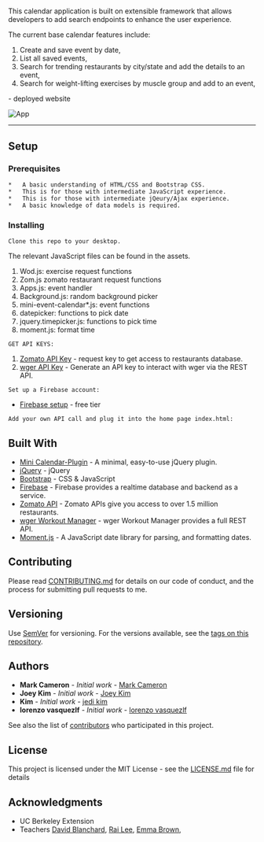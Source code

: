 # 

This calendar application is built on extensible framework that allows developers to add search endpoints to enhance the user experience. 

The current base calendar features include:
1.	Create and save event by date,
2.	List all saved events,
3.	Search for trending restaurants by city/state and add the details to an event,
4.	Search for weight-lifting exercises by muscle group and add to an event,


[]() - deployed website

![ App]()


---

## Setup
### Prerequisites
```
*	A basic understanding of HTML/CSS and Bootstrap CSS.
*	This is for those with intermediate JavaScript experience.
*	This is for those with intermediate jQeury/Ajax experience.
*	A basic knowledge of data models is required. 
```
### Installing
```
Clone this repo to your desktop.
```

The relevant JavaScript files can be found in the assets.
1.	Wod.js: exercise request functions
2.	Zom.js zomato restaurant request functions
3.	Apps.js: event handler
4.	Background.js: random background picker
5.	mini-event-calendar*.js: event functions
6.	datepicker: functions to pick date
7.	jquery.timepicker.js: functions to pick time
8.	moment.js: format time

```
GET API KEYS:
```
1. [Zomato API Key](https://developers.zomato.com/api?lang=vi) - request key to get access to restaurants database.
2. [wger API Key](https://wger.de/en/user/api-key) - Generate an API key to interact with wger via the REST API.

```
Set up a Firebase account:
```
* [Firebase setup](https://console.firebase.google.com/u/0/project/_/overview?purchaseBillingPlan=free&pli=1) - free tier 

```
Add your own API call and plug it into the home page index.html:
```

## Built With
* [Mini Calendar-Plugin](https://www.jqueryscript.net/time-clock/Mini-Event-Calendar-Plugin-jQuery.html) - A minimal, easy-to-use jQuery plugin. 
* [jQuery](http://jquery.com/) - jQuery
* [Bootstrap](https://getbootstrap.com/) - CSS & JavaScript
* [Firebase](https://firebase.google.com/) - Firebase provides a realtime database and backend as a service. 
* [Zomato API](https://developers.zomato.com/api) - Zomato APIs give you access to over 1.5 million restaurants.
* [wger Workout Manager](https://wger.de/en/software/api) - wger Workout Manager provides a full REST API.
* [Moment.js](https://momentjs.com/) - A JavaScript date library for parsing, and formatting dates.

## Contributing
Please read [CONTRIBUTING.md](CONTRIBUTING.md) for details on our code of conduct, and the process for submitting pull requests to me.

## Versioning
Use [SemVer](http://semver.org/) for versioning. For the versions available, see the [tags on this repository](https://github.com/calendarapp1bootcamp/calendar_final/tags). 

## Authors
* **Mark Cameron** - *Initial work* - [Mark Cameron](https://markcam1.github.io/)
* **Joey Kim** - *Initial work* - [Joey Kim](https://github.com/sharebot-joe)
* **Kim** - *Initial work* - [jedi kim](https://github.com/jedikimica)
* **lorenzo vasquezlf** - *Initial work* - [lorenzo vasquezlf](https://github.com/vasquezlf)

See also the list of [contributors](https://github.com/calendarapp1bootcamp/calendar_final/graphs/contributors) who participated in this project.

## License
This project is licensed under the MIT License - see the [LICENSE.md](LICENSE.md) file for details

## Acknowledgments
* UC Berkeley Extension
* Teachers [David Blanchard](https://www.linkedin.com/in/dblanchard13/), [Rai Lee](https://www.linkedin.com/in/rai-lee-38061696/), [Emma Brown](https://github.com/EmmaEm),